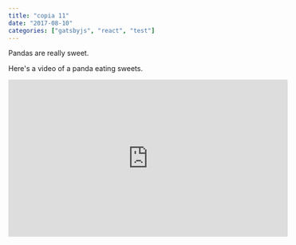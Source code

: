 ```yaml
---
title: "copia 11"
date: "2017-08-10"
categories: ["gatsbyjs", "react", "test"]
---
```


Pandas are really sweet.

Here's a video of a panda eating sweets.

<iframe width="560" height="315" src="https://www.youtube.com/embed/4n0xNbfJLR8" frameborder="0" allowfullscreen></iframe>